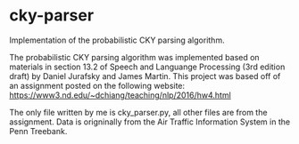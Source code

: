 # cky-parser
Implementation of the probabilistic CKY parsing algorithm. 


The probabilistic CKY parsing algorithm was implemented based on materials in section 13.2 of Speech and Languange Processing (3rd edition draft) by Daniel Jurafsky and James Martin. This project was based off of an assignment posted on the following website:
https://www3.nd.edu/~dchiang/teaching/nlp/2016/hw4.html

The only file written by me is cky_parser.py, all other files are from the assignment. Data is origninally from the Air Traffic Information System in the Penn Treebank.